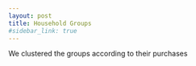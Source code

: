 ```yaml
---
layout: post
title: Household Groups
#sidebar_link: true
---
```


We clustered the groups according to their purchases